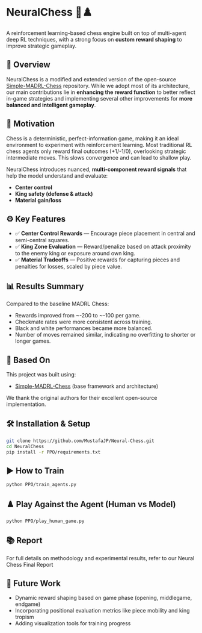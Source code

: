 # NeuralChess 🧠♟️

A reinforcement learning-based chess engine built on top of multi-agent deep RL techniques, with a strong focus on **custom reward shaping** to improve strategic gameplay.

## 🧩 Overview

NeuralChess is a modified and extended version of the open-source [Simple-MADRL-Chess](https://github.com/mhyrzt/Simple-MADRL-Chess) repository. While we adopt most of its architecture, our main contributions lie in **enhancing the reward function** to better reflect in-game strategies and implementing several other improvements for **more balanced and intelligent gameplay**.

## 🚀 Motivation

Chess is a deterministic, perfect-information game, making it an ideal environment to experiment with reinforcement learning. Most traditional RL chess agents only reward final outcomes (+1/-1/0), overlooking strategic intermediate moves. This slows convergence and can lead to shallow play.

NeuralChess introduces nuanced, **multi-component reward signals** that help the model understand and evaluate:

- **Center control**
- **King safety (defense & attack)**
- **Material gain/loss**

## ⚙️ Key Features

- ✅ **Center Control Rewards** — Encourage piece placement in central and semi-central squares.
- ✅ **King Zone Evaluation** — Reward/penalize based on attack proximity to the enemy king or exposure around own king.
- ✅ **Material Tradeoffs** — Positive rewards for capturing pieces and penalties for losses, scaled by piece value.

## 📊 Results Summary

Compared to the baseline MADRL Chess:

- Rewards improved from ~-200 to ~-100 per game.
- Checkmate rates were more consistent across training.
- Black and white performances became more balanced.
- Number of moves remained similar, indicating no overfitting to shorter or longer games.

## 🔁 Based On

This project was built using:
- [Simple-MADRL-Chess](https://github.com/mhyrzt/Simple-MADRL-Chess) (base framework and architecture)
  
We thank the original authors for their excellent open-source implementation.

## 🛠️ Installation & Setup

```bash
git clone https://github.com/MustafaJP/Neural-Chess.git
cd NeuralChess
pip install -r PPO/requirements.txt
```


## ▶️ How to Train

```bash
python PPO/train_agents.py
```

## ♟️ Play Against the Agent (Human vs Model)

```bash
python PPO/play_human_game.py
```

## 📚 Report

For full details on methodology and experimental results, refer to our Neural Chess Final Report

## 📌 Future Work

- Dynamic reward shaping based on game phase (opening, middlegame, endgame)
- Incorporating positional evaluation metrics like piece mobility and king tropism
- Adding visualization tools for training progress
